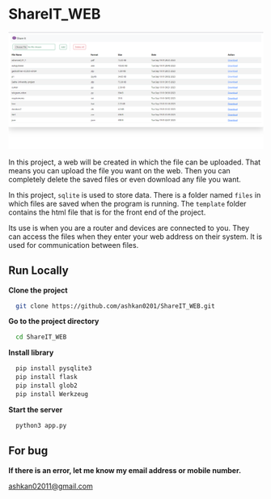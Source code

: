 # ShareIT_WEB

![Logo](	https://github.com/ashkan0201/ShareIT_WEB/blob/main/img/Shot%200001.png?raw=true)

In this project, a web will be created in which the file can be uploaded.
That means you can upload the file you want on the web.
Then you can completely delete the saved files or even download any file you want.

In this project, `sqlite` is used to store data.
There is a folder named `files` in which files are saved when the program is running.
The `template` folder contains the html file that is for the front end of the project.

Its use is when you are a router and devices are connected to you.
They can access the files when they enter your web address on their system.
It is used for communication between files.
## Run Locally

**Clone the project**

```bash
  git clone https://github.com/ashkan0201/ShareIT_WEB.git
```

**Go to the project directory**

```bash
  cd ShareIT_WEB
```

**Install library**

```bash
  pip install pysqlite3 
  pip install flask
  pip install glob2
  pip install Werkzeug
```

**Start the server**

```bash
  python3 app.py
```


## For bug
**If there is an error, let me know my email address or mobile number.**

ashkan02011@gmail.com




